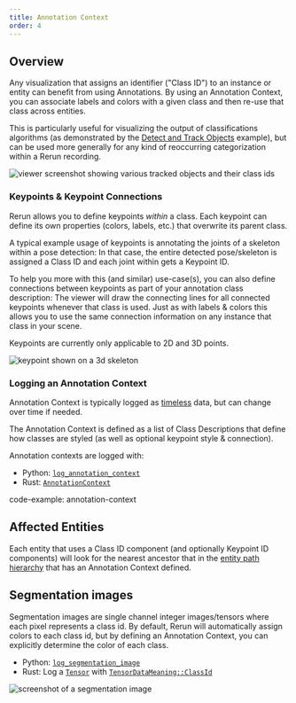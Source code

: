 ```yaml
---
title: Annotation Context
order: 4
---
```


## Overview

Any visualization that assigns an identifier ("Class ID") to an instance or entity can benefit from using Annotations.
By using an Annotation Context, you can associate labels and colors with a given class and then re-use
that class across entities.

<!-- Example link should point to `latest` but at the time of writing the samples just got renamed -->
This is particularly useful for visualizing the output of classifications algorithms
(as demonstrated by the [Detect and Track Objects](https://github.com/rerun-io/rerun/tree/main/examples/python/detect_and_track_objects) example),
but can be used more generally for any kind of reoccurring categorization within a Rerun recording.

<picture>
  <source media="(max-width: 480px)" srcset="https://static.rerun.io/bb5f5e06931b4924ce3c0243d8285eee558e8f21_classids_480w.png">
  <source media="(max-width: 768px)" srcset="https://static.rerun.io/43c5455dd453e8a3668f0426c3d8961d22a5471e_classids_768w.png">
  <source media="(max-width: 1024px)" srcset="https://static.rerun.io/c445af268f7700536bec97bd54134cfe5a48304e_classids_1024w.png">
  <img src="https://static.rerun.io/7f881338f1970161f52a00f1ddd01d4dcccf8a46_classids_full.png" alt="viewer screenshot showing various tracked objects and their class ids">
</picture>



### Keypoints & Keypoint Connections

Rerun allows you to define keypoints *within* a class.
Each keypoint can define its own properties (colors, labels, etc.) that overwrite its parent class.

A typical example usage of keypoints is annotating the joints of a skeleton within a pose detection:
In that case, the entire detected pose/skeleton is assigned a Class ID and each joint within gets a Keypoint ID.

To help you more with this (and similar) use-case(s), you can also define connections between keypoints
as part of your annotation class description:
The viewer will draw the connecting lines for all connected keypoints whenever that class is used.
Just as with labels & colors this allows you to use the same connection information on any instance that class in your scene.

Keypoints are currently only applicable to 2D and 3D points.

<picture>
  <img src="https://static.rerun.io/98b627503df82a6e04c01133dcf6395b040cbd53_keypoints_full.png" alt="keypoint shown on a 3d skeleton">
</picture>



### Logging an Annotation Context

Annotation Context is typically logged as [timeless](timelines.md#timeless-data) data, but can change over time if needed.

The Annotation Context is defined as a list of Class Descriptions that define how classes are styled
(as well as optional keypoint style & connection).

Annotation contexts are logged with:

* Python: [`log_annotation_context`](https://ref.rerun.io/docs/python/latest/common/annotations/#rerun.log_annotation_context)
* Rust: [`AnnotationContext`](https://docs.rs/rerun/latest/rerun/components/struct.AnnotationContext.html)

code-example: annotation-context


## Affected Entities

Each entity that uses a Class ID component (and optionally Keypoint ID components) will look for
the nearest ancestor that in the [entity path hierarchy](entity-path.md#path-hierarchy-functions) that has an Annotation Context defined.


## Segmentation images

Segmentation images are single channel integer images/tensors where each pixel represents a class id.
By default, Rerun will automatically assign colors to each class id, but by defining an Annotation Context,
you can explicitly determine the color of each class.

* Python: [`log_segmentation_image`](https://ref.rerun.io/docs/python/latest/common/images/#rerun.log_segmentation_image)
* Rust: Log a [`Tensor`](https://docs.rs/rerun/latest/rerun/components/struct.Tensor.html) with [`TensorDataMeaning::ClassId`](https://docs.rs/rerun/latest/rerun/components/enum.TensorDataMeaning.html#variant.ClassId)

<picture>
  <source media="(max-width: 480px)" srcset="https://static.rerun.io/b1da782a05e2f7c0048f4bddf9ea29fef7c80b4e_segmentation_image_480w.png">
  <source media="(max-width: 768px)" srcset="https://static.rerun.io/f63cb085ee392f38e6431ab7e8c79aecb1b4e6e1_segmentation_image_768w.png">
  <img src="https://static.rerun.io/716eeff1a99f51a6e77fca85c4e7dccf76b77c69_segmentation_image_full.png" alt="screenshot of a segmentation image">
</picture>


